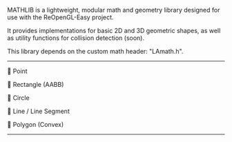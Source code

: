 
MATHLIB is a lightweight, modular math and geometry library designed for use with the ReOpenGL-Easy project.  

It provides implementations for basic 2D and 3D geometric shapes, as well as utility functions for collision detection (soon).  

This library depends on the custom math header: "LAmath.h".  

---  

🔹 Point

🔹 Rectangle (AABB)

🔹 Circle

🔹 Line / Line Segment

🔹 Polygon (Convex)  

---

